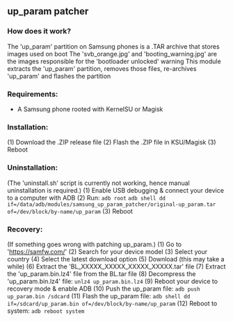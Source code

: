 ## up_param patcher

### How does it work?
The 'up_param' partition on Samsung phones is a .TAR archive that stores images used on boot
The 'svb_orange.jpg' and 'booting_warning.jpg' are the images responsible for the 'bootloader unlocked' warning
This module extracts the 'up_param' partition, removes those files, re-archives 'up_param' and flashes the partition

### Requirements:
- A Samsung phone rooted with KernelSU or Magisk

### Installation:
(1) Download the .ZIP release file
(2) Flash the .ZIP file in KSU/Magisk
(3) Reboot

### Uninstallation:
(The 'uninstall.sh' script is currently not working, hence manual uninstallation is required.)
(1) Enable USB debugging & connect your device to a computer with ADB
(2) Run:
    `adb root`
    `adb shell dd if=/data/adb/modules/samsung_up_param_patcher/original-up_param.tar of=/dev/block/by-name/up_param`
(3) Reboot

### Recovery:
(If something goes wrong with patching up_param.)
(1) Go to 'https://samfw.com/'
(2) Search for your device model
(3) Select your country
(4) Select the latest download option
(5) Download (this may take a while)
(6) Extract the 'BL_XXXXX_XXXXX_XXXXX_XXXXX.tar' file
(7) Extract the 'up_param.bin.lz4' file from the BL.tar file
(8) Decompress the 'up_param.bin.lz4' file:
    `unlz4 up_param.bin.lz4`
(9) Reboot your device to recovery mode & enable ADB
(10) Push the up_param file:
    `adb push up_param.bin /sdcard`
(11) Flash the up_param file:
    `adb shell dd if=/sdcard/up_param.bin of=/dev/block/by-name/up_param`
(12) Reboot to system:
    `adb reboot system`
